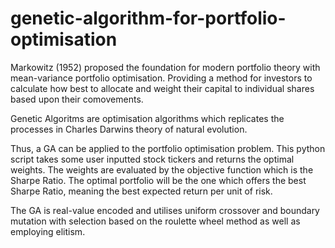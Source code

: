 # genetic-algorithm-for-portfolio-optimisation

Markowitz (1952) proposed the foundation for modern portfolio theory with mean-variance portfolio optimisation. Providing a method for investors to calculate how best to allocate and weight their capital to individual shares based upon their comovements. 

Genetic Algoritms are optimisation algorithms which replicates the processes in Charles Darwins theory of natural evolution.

Thus, a GA can be applied to the portfolio optimisation problem. This python script takes some user inputted stock tickers and returns the optimal weights. The weights are evaluated by the objective function which is the Sharpe Ratio. The optimal portfolio will be the one which offers the best Sharpe Ratio, meaning the best expected return per unit of risk.

The GA is real-value encoded and utilises uniform crossover and boundary mutation with selection based on the roulette wheel method as well as employing elitism. 
